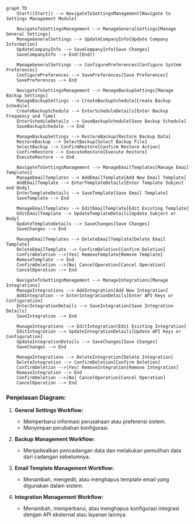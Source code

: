```mermaid
graph TD
    Start([Start]) --> NavigateToSettingsManagement[Navigate to Settings Management Module]

    NavigateToSettingsManagement --> ManageGeneralSettings[Manage General Settings]
    ManageGeneralSettings --> UpdateCompanyInfo[Update Company Information]
    UpdateCompanyInfo --> SaveCompanyInfo[Save Changes]
    SaveCompanyInfo --> End([End])

    ManageGeneralSettings --> ConfigurePreferences[Configure System Preferences]
    ConfigurePreferences --> SavePreferences[Save Preferences]
    SavePreferences --> End

    NavigateToSettingsManagement --> ManageBackupSettings[Manage Backup Settings]
    ManageBackupSettings --> CreateBackupSchedule[Create Backup Schedule]
    CreateBackupSchedule --> EnterScheduleDetails[Enter Backup Frequency and Time]
    EnterScheduleDetails --> SaveBackupSchedule[Save Backup Schedule]
    SaveBackupSchedule --> End

    ManageBackupSettings --> RestoreBackup[Restore Backup Data]
    RestoreBackup --> SelectBackup[Select Backup File]
    SelectBackup --> ConfirmRestore[Confirm Restore Action]
    ConfirmRestore --> ExecuteRestore[Execute Restore]
    ExecuteRestore --> End

    NavigateToSettingsManagement --> ManageEmailTemplates[Manage Email Templates]
    ManageEmailTemplates --> AddEmailTemplate[Add New Email Template]
    AddEmailTemplate --> EnterTemplateDetails[Enter Template Subject and Body]
    EnterTemplateDetails --> SaveTemplate[Save Email Template]
    SaveTemplate --> End

    ManageEmailTemplates --> EditEmailTemplate[Edit Existing Template]
    EditEmailTemplate --> UpdateTemplateDetails[Update Subject or Body]
    UpdateTemplateDetails --> SaveChanges[Save Changes]
    SaveChanges --> End

    ManageEmailTemplates --> DeleteEmailTemplate[Delete Email Template]
    DeleteEmailTemplate --> ConfirmDeletion[Confirm Deletion]
    ConfirmDeletion -->|Yes| RemoveTemplate[Remove Template]
    RemoveTemplate --> End
    ConfirmDeletion -->|No| CancelOperation[Cancel Operation]
    CancelOperation --> End

    NavigateToSettingsManagement --> ManageIntegrations[Manage Integrations]
    ManageIntegrations --> AddIntegration[Add New Integration]
    AddIntegration --> EnterIntegrationDetails[Enter API Keys or Configuration]
    EnterIntegrationDetails --> SaveIntegration[Save Integration Details]
    SaveIntegration --> End

    ManageIntegrations --> EditIntegration[Edit Existing Integration]
    EditIntegration --> UpdateIntegrationDetails[Update API Keys or Configuration]
    UpdateIntegrationDetails --> SaveChanges[Save Changes]
    SaveChanges --> End

    ManageIntegrations --> DeleteIntegration[Delete Integration]
    DeleteIntegration --> ConfirmDeletion[Confirm Deletion]
    ConfirmDeletion -->|Yes| RemoveIntegration[Remove Integration]
    RemoveIntegration --> End
    ConfirmDeletion -->|No| CancelOperation[Cancel Operation]
    CancelOperation --> End
```

### **Penjelasan Diagram:**
1. **General Settings Workflow:**
   - Memperbarui informasi perusahaan atau preferensi sistem.
   - Menyimpan perubahan konfigurasi.

2. **Backup Management Workflow:**
   - Menjadwalkan pencadangan data dan melakukan pemulihan data dari cadangan sebelumnya.

3. **Email Template Management Workflow:**
   - Menambah, mengedit, atau menghapus template email yang digunakan dalam sistem.

4. **Integration Management Workflow:**
   - Menambah, memperbarui, atau menghapus konfigurasi integrasi dengan API eksternal atau layanan lainnya.